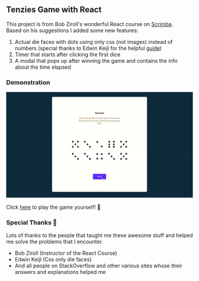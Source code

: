 ## Tenzies Game with React

This project is from Bob Ziroll's wonderful React course on [Scrimba](https://scrimba.com/learn/learnreact). <br>
Based on his suggestions I added some new features:

1. Actual die faces with dots using only css (not images) instead of numbers (special thanks to Edwin Keijl for the helpful [guide](https://dev.to/ekeijl/creating-dice-using-css-grid-j4))
1. Timer that starts after clicking the first dice
1. A modal that pops up after winning the game and contains the info about the time elapsed
   <br>

### Demonstration

![Demo](./src/demo.gif)

Click [here](https://react-tenzies-kgndnc.herokuapp.com/) to play the game yourself! 🥳


### Special Thanks 🎉

Lots of thanks to the people that taught me these awesome stuff and helped me solve the problems that I encounter.

- Bob Ziroll (Instructor of the React Course)
- Edwin Keijl (Css only die faces)
- And all people on StackOverflow and other various sites whose their answers and explanations helped me

